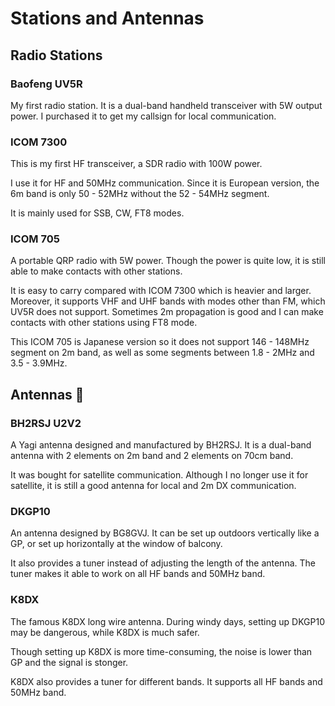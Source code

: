 # Stations and Antennas

## Radio Stations

### Baofeng UV5R
My first radio station. It is a dual-band handheld transceiver with 5W output power. I purchased it to get my callsign for local communication.

### ICOM 7300
This is my first HF transceiver, a SDR radio with 100W power.

I use it for HF and 50MHz communication. Since it is European version, the 6m band is only 50 - 52MHz without the 52 - 54MHz segment.

It is mainly used for SSB, CW, FT8 modes.

### ICOM 705
A portable QRP radio with 5W power. Though the power is quite low, it is still able to make contacts with other stations.

It is easy to carry compared with ICOM 7300 which is heavier and larger. Moreover, it supports VHF and UHF bands with modes other than FM, which UV5R does not support. Sometimes 2m propagation is good and I can make contacts with other stations using FT8 mode.

This ICOM 705 is Japanese version so it does not support 146 - 148MHz segment on 2m band, as well as some segments between 1.8 - 2MHz and 3.5 - 3.9MHz.

## Antennas :signal_strength:

### BH2RSJ U2V2
A Yagi antenna designed and manufactured by BH2RSJ. It is a dual-band antenna with 2 elements on 2m band and 2 elements on 70cm band.

It was bought for satellite communication. Although I no longer use it for satellite, it is still a good antenna for local and 2m DX communication.

### DKGP10
An antenna designed by BG8GVJ. It can be set up outdoors vertically like a GP, or set up horizontally at the window of balcony.

It also provides a tuner instead of adjusting the length of the antenna. The tuner makes it able to work on all HF bands and 50MHz band.

### K8DX
The famous K8DX long wire antenna. During windy days, setting up DKGP10 may be dangerous, while K8DX is much safer.

Though setting up K8DX is more time-consuming, the noise is lower than GP and the signal is stonger.

K8DX also provides a tuner for different bands. It supports all HF bands and 50MHz band.
